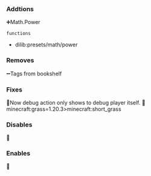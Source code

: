 ### Addtions

➕Math.Power

`functions`

- dilib:presets/math/power

### Removes

➖Tags from bookshelf

### Fixes

🔧Now debug action only shows to debug player itself.
🔧minecraft:grass=1.20.3>minecraft:short_grass

### Disables

🚫

### Enables

👟
